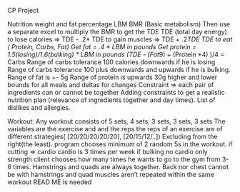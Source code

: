 CP Project

Nutrition
weight and fat percentage
LBM 
BMR (Basic metabolism) 
Then use a separate excel to multiply the BMR to get the TDE
TDE (total day energy)
to lose calories => TDE - .2* TDE
to gain muscles => TDE + .2*TDE
TDE to eat ( Protein, Carbs, Fat)
Get fat = .4 * LBM in pounds
Get protein = 1.5(losing)/1.6(bulking) * LBM in pounds
(TDE  - (Fat*9) + (Protein *4) )/4 = Carbs 
Range of carbs tolerance 100 calories downwards if he is losing
Range of carbs tolerance 100 plus downwards and upwards if he is bulking.
Range of fat is +- 5g
Range of protein is upwards 30g
higher and lower bounds for all meals and deltas for changes
Constraint => each pair of ingredients can or cannot be together
Adding constraints to get a realistic nutrition plan (relevance of ingredients together and day times).
List of dislikes and allergies. 

Workout:
Any workout consists of 5 sets, 4 sets, 3 sets, 3 sets, 3 sets
The variables are the exercise and and the reps
the reps of an exercise  are of different strategies( [20/20/20/20/20], [20/15/12/..]) Excluding from the right(the least).
program chooses minimum of 2 random 5s in the workout.
if cutting => cardio
cardio is 3 times per week
if bulking no cardio only strength
client chooses how many times he wants to go to the gym from 3-6 times. 
Hamstrings and quads are always together.
Back nor chest cannot be with hamstrings and quad
muscles aren’t repeated within the same workout
READ ME is needed
